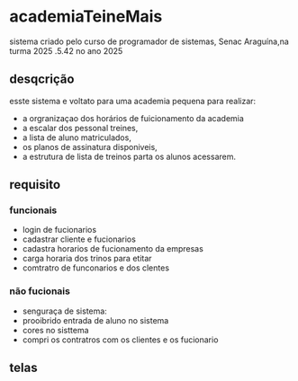 # academiaTeineMais
sistema criado pelo curso de programador  de sistemas, Senac Araguína,na turma 2025 .5.42 no ano 2025 

## desqcrição 
esste sistema e voltato para uma academia pequena para realizar:
- a orgranizaçao dos horários de fuicionamento da academia
- a escalar dos pessonal treines,
- a lista de aluno matriculados,
- os planos de assinatura disponiveis,
- a estrutura de lista de treinos parta os alunos acessarem.
## requisito

### funcionais 
- login de fucionarios 
- cadastrar cliente e fucionarios 
- cadastra horarios de fucionamento da empresas
- carga horaria dos trinos para etitar 
- comtratro de funconarios  e dos clentes
### não fucionais 
- senguraça de sistema:
- prooibrido  entrada de aluno no sistema
- cores no sisttema 
- compri os contratros com os clientes e os fucionario 
## telas 
